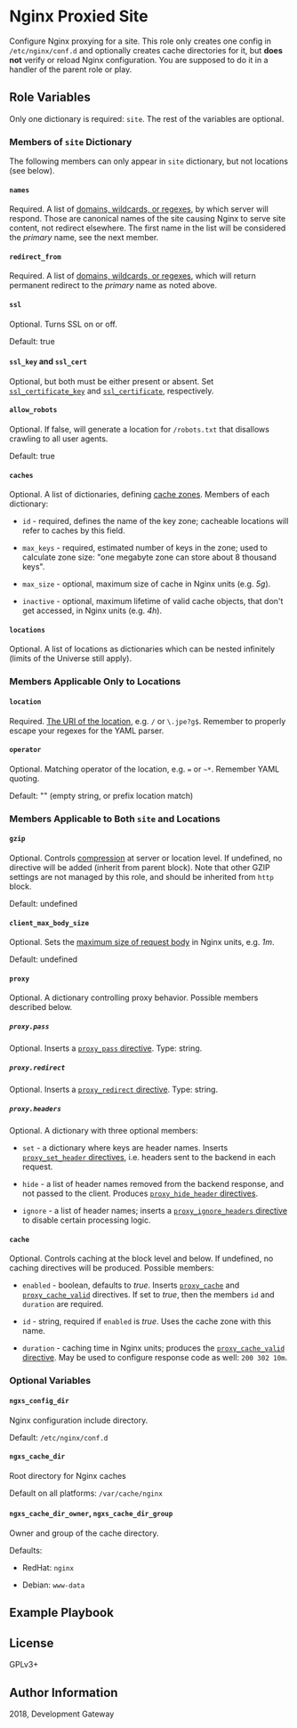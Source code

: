 # Nginx Proxied Site

Configure Nginx proxying for a site. This role only creates one config in `/etc/nginx/conf.d` and optionally creates cache directories for it, but **does not** verify or reload Nginx configuration. You are supposed to do it in a handler of the parent role or play.

## Role Variables

Only one dictionary is required: `site`. The rest of the variables are optional.

### Members of `site` Dictionary

The following members can only appear in `site` dictionary, but not locations (see below).

#### `names`

Required. A list of [domains, wildcards, or regexes](http://nginx.org/en/docs/http/ngx_http_core_module.html#server_name), by which server will respond. Those are canonical names of the site causing Nginx to serve site content, not redirect elsewhere. The first name in the list will be considered the *primary* name, see the next member.

#### `redirect_from`

Required. A list of [domains, wildcards, or regexes](http://nginx.org/en/docs/http/ngx_http_core_module.html#server_name), which will return permanent redirect to the *primary* name as noted above.

#### `ssl`

Optional. Turns SSL on or off.

Default: true

#### `ssl_key` and `ssl_cert`

Optional, but both must be either present or absent. Set [`ssl_certificate_key`](http://nginx.org/en/docs/http/ngx_http_ssl_module.html#ssl_certificate_key) and [`ssl_certificate`](http://nginx.org/en/docs/http/ngx_http_ssl_module.html#ssl_certificate), respectively.

#### `allow_robots`

Optional. If false, will generate a location for `/robots.txt` that disallows crawling to all user agents.

Default: true

#### `caches`

Optional. A list of dictionaries, defining [cache zones](http://nginx.org/en/docs/http/ngx_http_proxy_module.html#proxy_cache_path). Members of each dictionary:

* `id` - required, defines the name of the key zone; cacheable locations will refer to caches by this field.

* `max_keys` - required, estimated number of keys in the zone; used to calculate zone size: "one megabyte zone can store about 8 thousand keys".

* `max_size` - optional, maximum size of cache in Nginx units (e.g. *5g*).

* `inactive` - optional, maximum lifetime of valid cache objects, that don't get accessed, in Nginx units (e.g. *4h*).

#### `locations`

Optional. A list of locations as dictionaries which can be nested infinitely (limits of the Universe still apply).

### Members Applicable Only to Locations

#### `location`

Required. [The URI of the location](http://nginx.org/en/docs/http/ngx_http_core_module.html#location), e.g. `/` or `\.jpe?g$`. Remember to properly escape your regexes for the YAML parser.

#### `operator`

Optional. Matching operator of the location, e.g. `=` or `~*`. Remember YAML quoting.

Default: "" (empty string, or prefix location match)

### Members Applicable to Both `site` and Locations

#### `gzip`

Optional. Controls [compression](http://nginx.org/en/docs/http/ngx_http_gzip_module.html#gzip) at server or location level. If undefined, no directive will be added (inherit from parent block). Note that other GZIP settings are not managed by this role, and should be inherited from `http` block.

Default: undefined

#### `client_max_body_size`

Optional. Sets the [maximum size of request body](http://nginx.org/en/docs/http/ngx_http_core_module.html#client_max_body_size) in Nginx units, e.g. *1m*.

Default: undefined

#### `proxy`

Optional. A dictionary controlling proxy behavior. Possible members described below.

##### `proxy.pass`

Optional. Inserts a [`proxy_pass` directive](http://nginx.org/en/docs/http/ngx_http_proxy_module.html#proxy_pass). Type: string.

##### `proxy.redirect`

Optional. Inserts a [`proxy_redirect` directive](http://nginx.org/en/docs/http/ngx_http_proxy_module.html#proxy_redirect). Type: string.

##### `proxy.headers`

Optional. A dictionary with three optional members:

* `set` - a dictionary where keys are header names. Inserts [`proxy_set_header` directives](http://nginx.org/en/docs/http/ngx_http_proxy_module.html#proxy_set_header), i.e. headers sent to the backend in each request.

* `hide` - a list of header names removed from the backend response, and not passed to the client. Produces [`proxy_hide_header` directives](http://nginx.org/en/docs/http/ngx_http_proxy_module.html#proxy_hide_header).

* `ignore` - a list of header names; inserts a [`proxy_ignore_headers` directive](http://nginx.org/en/docs/http/ngx_http_proxy_module.html#proxy_ignore_headers) to disable certain processing logic.

#### `cache`

Optional. Controls caching at the block level and below. If undefined, no caching directives will be produced. Possible members:

* `enabled` - boolean, defaults to *true*. Inserts [`proxy_cache`](http://nginx.org/en/docs/http/ngx_http_proxy_module.html#proxy_cache) and [`proxy_cache_valid`](http://nginx.org/en/docs/http/ngx_http_proxy_module.html#proxy_cache_valid) directives. If set to *true*, then the members `id` and `duration` are required.

* `id` - string, required if `enabled` is *true*. Uses the cache zone with this name.

* `duration` - caching time in Nginx units; produces the [`proxy_cache_valid` directive](http://nginx.org/en/docs/http/ngx_http_proxy_module.html#proxy_cache_valid). May be used to configure response code as well: `200 302 10m`.

### Optional Variables

#### `ngxs_config_dir`

Nginx configuration include directory.

Default: `/etc/nginx/conf.d`

#### `ngxs_cache_dir`

Root directory for Nginx caches

Default on all platforms: `/var/cache/nginx`

#### `ngxs_cache_dir_owner`, `ngxs_cache_dir_group`

Owner and group of the cache directory.

Defaults:

* RedHat: `nginx`

* Debian: `www-data`

## Example Playbook


## License

GPLv3+

## Author Information

2018, Development Gateway
